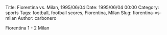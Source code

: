 Title: Fiorentina vs. Milan, 1995/06/04
Date: 1995/06/04 00:00
Category: sports
Tags: football, football scores, Fiorentina, Milan
Slug: fiorentina-vs-milan
Author: carbonero


Fiorentina 1 - 2 Milan
